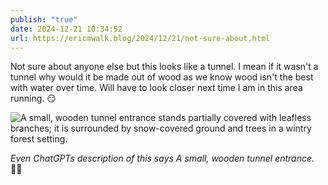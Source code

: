```yaml
---
publish: "true"
date: 2024-12-21 10:34:52
url: https://ericmwalk.blog/2024/12/21/not-sure-about.html
---
```


Not sure about anyone else but this looks like a tunnel. I mean if it wasn't a tunnel why would it be made out of wood as we know wood isn't the best with water over time. Will have to look closer next time I am in this area running. 😏

![A small, wooden tunnel entrance stands partially covered with leafless branches; it is surrounded by snow-covered ground and trees in a wintry forest setting.](https://ericmwalk.blog/uploads/2024/img-1396.jpeg)

*Even ChatGPTs description of this says A small, wooden tunnel entrance.* 🤷‍♂️